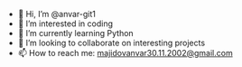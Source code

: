 - 👋 Hi, I’m @anvar-git1
- 👀 I’m interested in coding
- 🌱 I’m currently learning Python
- 💞️ I’m looking to collaborate on interesting projects
- 📫 How to reach me: majidovanvar30.11.2002@gmail.com

<!---
anvar-git1/anvar-git1 is a ✨ special ✨ repository because its `README.md` (this file) appears on your GitHub profile.
You can click the Preview link to take a look at your changes.
--->

